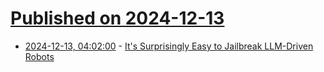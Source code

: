 # [Published on 2024-12-13](index.md)

* [2024-12-13, 04:02:00](https://soylentnews.org/article.pl?sid=24/12/12/1357232&from=rss) - [It's Surprisingly Easy to Jailbreak LLM-Driven Robots](https://soylentnews.org/article.pl?sid=24/12/12/1357232&from=rss)
